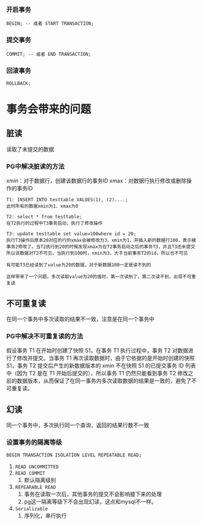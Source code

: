 ### 开启事务
```
BEGIN; -- 或者 START TRANSACTION;
```

### 提交事务
```
COMMIT; -- 或者 END TRANSACTION;
```

### 回滚事务
```
ROLLBACK;
```

# 事务会带来的问题
## 脏读
读取了未提交的数据
### PG中解决脏读的方法
xmin：对于数据行，创建该数据行的事务ID
xmax：对数据行执行修改或删除操作的事务ID
```
T1: INSERT INTO testtable VALUES(1), (2)....;
此时所有的数据xmin为1，xmax为0

T2: select * from testtable;
在T2执行的过程中T3事务启动，执行了修改操作

T3: update testtable set value=100where id = 20;
执行T3操作后原本20对应的行的xmax会被修改为3，xmin为1，并插入新的数据行100，表示被事务2修改了，当T2执行到20的时候发现xmax为在T2事务启动之后的事务T3，并且T3还未提交所以该数据对T2不可见，当执行到100时，xmin为3，大于当前事务T2的id，所以也不可见

有可能T3已经读到了value为20的数据，对于新数据100一定是读不到的

这样带来了一个问题，多次读取value为20的值时，第一次读到了，第二次读不到，出现不可重复读
```
## 不可重复读
在同一个事务中多次读取的结果不一致，注意是在同一个事务中
### PG中解决不可重复读的方法
假设事务 T1 在开始时创建了快照 S1，在事务 T1 执行过程中，事务 T2 对数据进行了修改并提交。当事务 T1 再次读取数据时，由于它依据的是开始时创建的快照 S1，事务 T2 提交后产生的新数据版本的 xmin 不在快照 S1 的已提交事务 ID 列表中（因为 T2 是在 T1 开始后提交的），所以事务 T1 仍然只能看到事务 T2 修改之前的数据版本，从而保证了在同一事务内多次读取数据的结果是一致的，避免了不可重复读。

## 幻读
同一个事务中，多次执行同一个查询，返回的结果行数不一致


### 设置事务的隔离等级
```
BEGIN TRANSACTION ISOLATION LEVEL REPEATABLE READ;

```
1. `READ UNCOMMITTED`
2. `READ COMMIT`
	1. 默认隔离级别
3. `REPEARABLE READ`
	1. 事务在读取一次后，其他事务的提交不会影响接下来的处理
	2. pg这一隔离等级下不会出现幻读，这点和mysql不一样。
4. `Serializable`
	1. 序列化，串行执行
